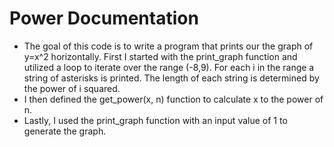 # Power Documentation
- The goal of this code is to write a program that prints our the graph of y=x^2 horizontally. First I started with the print_graph function and utilized a loop to iterate over the range (-8,9). For each i in the range a string of asterisks is printed. The length of each string is determined by the power of i squared.
- I then defined the get_power(x, n) function to calculate x to the power of n. 
- Lastly, I used the print_graph function with an input value of 1 to generate the graph.
